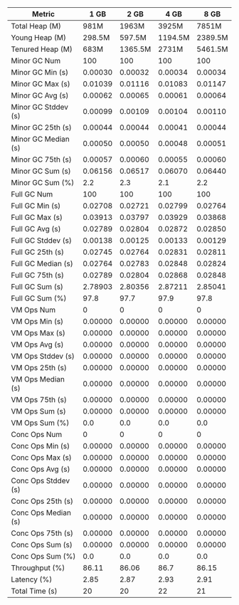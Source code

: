 | Metric | 1 GB | 2 GB | 4 GB | 8 GB |
|------|----|----|----|----|
| Total Heap (M) | 981M | 1963M | 3925M | 7851M |
| Young Heap (M) | 298.5M | 597.5M | 1194.5M | 2389.5M |
| Tenured Heap (M) | 683M | 1365.5M | 2731M | 5461.5M |
| Minor GC Num | 100 | 100 | 100 | 100 |
| Minor GC Min (s) | 0.00030 | 0.00032 | 0.00034 | 0.00034 |
| Minor GC Max (s) | 0.01039 | 0.01116 | 0.01083 | 0.01147 |
| Minor GC Avg (s) | 0.00062 | 0.00065 | 0.00061 | 0.00064 |
| Minor GC Stddev (s) | 0.00099 | 0.00109 | 0.00104 | 0.00110 |
| Minor GC 25th (s) | 0.00044 | 0.00044 | 0.00041 | 0.00044 |
| Minor GC Median (s) | 0.00050 | 0.00050 | 0.00048 | 0.00051 |
| Minor GC 75th (s) | 0.00057 | 0.00060 | 0.00055 | 0.00060 |
| Minor GC Sum (s) | 0.06156 | 0.06517 | 0.06070 | 0.06440 |
| Minor GC Sum (%) | 2.2 | 2.3 | 2.1 | 2.2 |
| Full GC Num | 100 | 100 | 100 | 100 |
| Full GC Min (s) | 0.02708 | 0.02721 | 0.02799 | 0.02764 |
| Full GC Max (s) | 0.03913 | 0.03797 | 0.03929 | 0.03868 |
| Full GC Avg (s) | 0.02789 | 0.02804 | 0.02872 | 0.02850 |
| Full GC Stddev (s) | 0.00138 | 0.00125 | 0.00133 | 0.00129 |
| Full GC 25th (s) | 0.02745 | 0.02764 | 0.02831 | 0.02811 |
| Full GC Median (s) | 0.02764 | 0.02783 | 0.02848 | 0.02824 |
| Full GC 75th (s) | 0.02789 | 0.02804 | 0.02868 | 0.02848 |
| Full GC Sum (s) | 2.78903 | 2.80356 | 2.87211 | 2.85041 |
| Full GC Sum (%) | 97.8 | 97.7 | 97.9 | 97.8 |
| VM Ops Num | 0 | 0 | 0 | 0 |
| VM Ops Min (s) | 0.00000 | 0.00000 | 0.00000 | 0.00000 |
| VM Ops Max (s) | 0.00000 | 0.00000 | 0.00000 | 0.00000 |
| VM Ops Avg (s) | 0.00000 | 0.00000 | 0.00000 | 0.00000 |
| VM Ops Stddev (s) | 0.00000 | 0.00000 | 0.00000 | 0.00000 |
| VM Ops 25th (s) | 0.00000 | 0.00000 | 0.00000 | 0.00000 |
| VM Ops Median (s) | 0.00000 | 0.00000 | 0.00000 | 0.00000 |
| VM Ops 75th (s) | 0.00000 | 0.00000 | 0.00000 | 0.00000 |
| VM Ops Sum (s) | 0.00000 | 0.00000 | 0.00000 | 0.00000 |
| VM Ops Sum (%) | 0.0 | 0.0 | 0.0 | 0.0 |
| Conc Ops Num | 0 | 0 | 0 | 0 |
| Conc Ops Min (s) | 0.00000 | 0.00000 | 0.00000 | 0.00000 |
| Conc Ops Max (s) | 0.00000 | 0.00000 | 0.00000 | 0.00000 |
| Conc Ops Avg (s) | 0.00000 | 0.00000 | 0.00000 | 0.00000 |
| Conc Ops Stddev (s) | 0.00000 | 0.00000 | 0.00000 | 0.00000 |
| Conc Ops 25th (s) | 0.00000 | 0.00000 | 0.00000 | 0.00000 |
| Conc Ops Median (s) | 0.00000 | 0.00000 | 0.00000 | 0.00000 |
| Conc Ops 75th (s) | 0.00000 | 0.00000 | 0.00000 | 0.00000 |
| Conc Ops Sum (s) | 0.00000 | 0.00000 | 0.00000 | 0.00000 |
| Conc Ops Sum (%) | 0.0 | 0.0 | 0.0 | 0.0 |
| Throughput (%) | 86.11 | 86.06 | 86.7 | 86.15 |
| Latency (%) | 2.85 | 2.87 | 2.93 | 2.91 |
| Total Time (s) | 20 | 20 | 22 | 21 |
